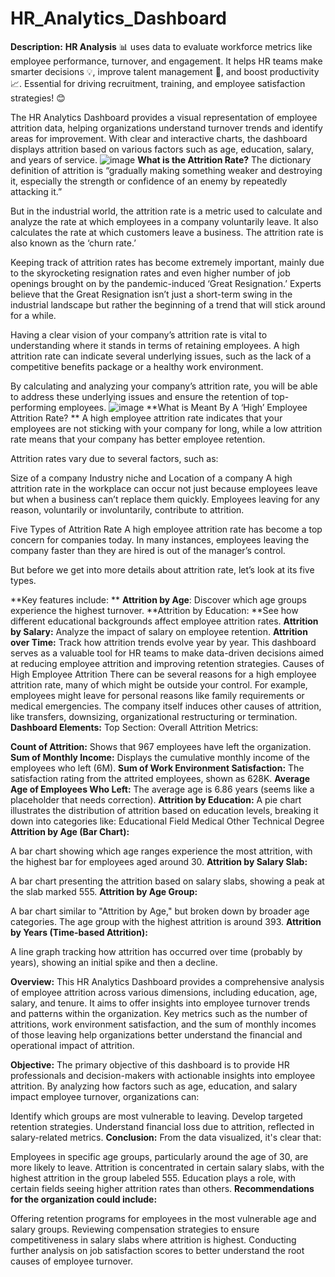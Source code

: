 # HR_Analytics_Dashboard
**Description:** **HR Analysis** 📊 uses data to evaluate workforce metrics like employee performance, turnover, and engagement. It helps HR teams make smarter decisions 💡, improve talent management 🎯, and boost productivity 📈. Essential for driving recruitment, training, and employee satisfaction strategies! 😊



The HR Analytics Dashboard provides a visual representation of employee attrition data, helping organizations understand turnover trends and identify areas for improvement. With clear and interactive charts, the dashboard displays attrition based on various factors such as age, education, salary, and years of service.
![image](https://github.com/user-attachments/assets/7bbef101-8dab-4332-9b58-ebc069d33c15)
**What is the Attrition Rate?**
The dictionary definition of attrition is “gradually making something weaker and destroying it, especially the strength or confidence of an enemy by repeatedly attacking it.”

But in the industrial world, the attrition rate is a metric used to calculate and analyze the rate at which employees in a company voluntarily leave. It also calculates the rate at which customers leave a business. The attrition rate is also known as the ‘churn rate.’

Keeping track of attrition rates has become extremely important, mainly due to the skyrocketing resignation rates and even higher number of job openings brought on by the pandemic-induced ‘Great Resignation.’ Experts believe that the Great Resignation isn’t just a short-term swing in the industrial landscape but rather the beginning of a trend that will stick around for a while. 

Having a clear vision of your company’s attrition rate is vital to understanding where it stands in terms of retaining employees. A high attrition rate can indicate several underlying issues, such as the lack of a competitive benefits package or a healthy work environment. 

By calculating and analyzing your company’s attrition rate, you will be able to address these underlying issues and ensure the retention of top-performing employees. 
![image](https://github.com/user-attachments/assets/0cc0cd30-22a5-4a76-bf00-6294791e9bc4)
**What is Meant By A ‘High’ Employee Attrition Rate?
**
A high employee attrition rate indicates that your employees are not sticking with your company for long, while a low attrition rate means that your company has better employee retention. 

Attrition rates vary due to several factors, such as:

Size of a company
Industry niche and
Location of a company
A high attrition rate in the workplace can occur not just because employees leave but when a business can’t replace them quickly. Employees leaving for any reason, voluntarily or involuntarily, contribute to attrition.

Five Types of Attrition Rate
A high employee attrition rate has become a top concern for companies today. In many instances, employees leaving the company faster than they are hired is out of the manager’s control.

But before we get into more details about attrition rate, let’s look at its five types.


**Key features include:
**
**Attrition by Age**: Discover which age groups experience the highest turnover.
**Attrition by Education: **See how different educational backgrounds affect employee attrition rates.
**Attrition by Salary:** Analyze the impact of salary on employee retention.
**Attrition over Time:** Track how attrition trends evolve year by year.
This dashboard serves as a valuable tool for HR teams to make data-driven decisions aimed at reducing employee attrition and improving retention strategies.
Causes of High Employee Attrition
There can be several reasons for a high employee attrition rate, many of which might be outside your control. For example, employees might leave for personal reasons like family requirements or medical emergencies. The company itself induces other causes of attrition, like transfers, downsizing, organizational restructuring or termination. 
**Dashboard Elements:**
Top Section: Overall Attrition Metrics:

**Count of Attrition:** Shows that 967 employees have left the organization.
**Sum of Monthly Income:** Displays the cumulative monthly income of the employees who left (6M).
**Sum of Work Environment Satisfaction:** The satisfaction rating from the attrited employees, shown as 628K.
**Average Age of Employees Who Left:** The average age is 6.86 years (seems like a placeholder that needs correction).
**Attrition by Education:**
A pie chart illustrates the distribution of attrition based on education levels, breaking it down into categories like:
Educational Field
Medical
Other
Technical Degree
**Attrition by Age (Bar Chart):**

A bar chart showing which age ranges experience the most attrition, with the highest bar for employees aged around 30.
**Attrition by Salary Slab:**

A bar chart presenting the attrition based on salary slabs, showing a peak at the slab marked 555.
**Attrition by Age Group:**

A bar chart similar to "Attrition by Age," but broken down by broader age categories. The age group with the highest attrition is around 393.
**Attrition by Years (Time-based Attrition):**

A line graph tracking how attrition has occurred over time (probably by years), showing an initial spike and then a decline.

**Overview:**
This HR Analytics Dashboard provides a comprehensive analysis of employee attrition across various dimensions, including education, age, salary, and tenure. It aims to offer insights into employee turnover trends and patterns within the organization. Key metrics such as the number of attritions, work environment satisfaction, and the sum of monthly incomes of those leaving help organizations better understand the financial and operational impact of attrition.

**Objective:**
The primary objective of this dashboard is to provide HR professionals and decision-makers with actionable insights into employee attrition. By analyzing how factors such as age, education, and salary impact employee turnover, organizations can:

Identify which groups are most vulnerable to leaving.
Develop targeted retention strategies.
Understand financial loss due to attrition, reflected in salary-related metrics.
**Conclusion:**
From the data visualized, it's clear that:

Employees in specific age groups, particularly around the age of 30, are more likely to leave.
Attrition is concentrated in certain salary slabs, with the highest attrition in the group labeled 555.
Education plays a role, with certain fields seeing higher attrition rates than others.
**Recommendations for the organization could include:**

Offering retention programs for employees in the most vulnerable age and salary groups.
Reviewing compensation strategies to ensure competitiveness in salary slabs where attrition is highest.
Conducting further analysis on job satisfaction scores to better understand the root causes of employee turnover.

